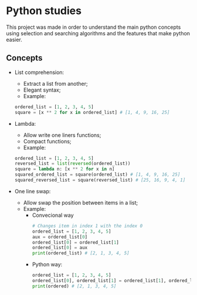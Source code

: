 # Python studies
This project was made in order to understand the main python concepts using selection and searching algorithms and the features that make python easier.

## Concepts
- List comprehension:
    * Extract a list from another;
    * Elegant syntax;
    * Example:
    ```py
    ordered_list = [1, 2, 3, 4, 5]
    square = [x ** 2 for x in ordered_list] # [1, 4, 9, 16, 25]
    ```
- Lambda:
    * Allow write one liners functions;
    * Compact functions;
    * Example:
    ```py
    ordered_list = [1, 2, 3, 4, 5]
    reversed_list = list(reversed(ordered_list))
    square = lambda n: [x ** 2 for x in n]
    squared_ordered_list = square(ordered_list) # [1, 4, 9, 16, 25]
    squared_reversed_list = square(reversed_list) # [25, 16, 9, 4, 1]
    ```

- One line swap:
    * Allow swap the position between items in a list;
    * Example:
        - Convecional way
            ```py
            # Changes item in index 1 with the index 0
            ordered_list = [1, 2, 3, 4, 5]
            aux = ordered_list[0]
            ordered_list[0] = ordered_list[1]
            ordered_list[0] = aux
            print(ordered_list) # [2, 1, 3, 4, 5]
            ```
        - Python way:
            ```py
            ordered_list = [1, 2, 3, 4, 5]
            ordered_list[0], ordered_list[1] = ordered_list[1], ordered_list[0]
            print(ordered) # [2, 1, 3, 4, 5]
            ```